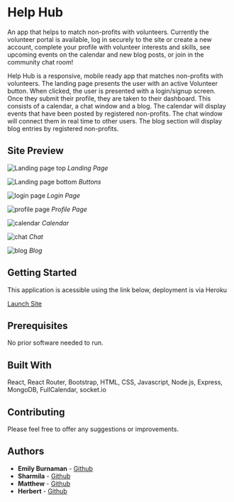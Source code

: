 # Help Hub

An app that helps to match non-profits with volunteers. Currently the volunteer portal is available, log in securely to the site or create a new account, complete your profile with volunteer interests and skills, see upcoming events on the calendar and new blog posts, or join in the community chat room!

Help Hub is a responsive, mobile ready app that matches non-profits with volunteers. The landing page presents the user with an active Volunteer button. When clicked, the user is presented with a login/signup screen. Once they submit their profile, they are taken to their dashboard. This consists of a calendar, a chat window and a blog. The calendar will display events that have been posted by registered non-profits. The chat window will connect them in real time to other users. The blog section will display blog entries by registered non-profits.

## Site Preview

![Landing page top](https://github.com/SydPRetzel/HelpHub/blob/master/landingtop.png)
*Landing Page*

![Landing page bottom](https://github.com/SydPRetzel/HelpHub/blob/master/landingbottom.png)
*Buttons*

![login page](https://github.com/SydPRetzel/HelpHub/blob/master/login.png)
*Login Page*

![profile page](https://github.com/SydPRetzel/HelpHub/blob/master/profile.png)
*Profile Page*

![calendar](https://github.com/SydPRetzel/HelpHub/blob/master/calendar.png)
*Calendar*

![chat](https://github.com/SydPRetzel/HelpHub/blob/master/chat.png)
*Chat*

![blog](https://github.com/SydPRetzel/HelpHub/blob/master/blog.png)
*Blog*

## Getting Started
This application is acessible using the link below, deployment is via Heroku

[Launch Site](https://helphub-demo.herokuapp.com/)

## Prerequisites

No prior software needed to run.

## Built With

React, React Router, Bootstrap, HTML, CSS, Javascript, Node.js, Express, MongoDB, FullCalendar, socket.io

## Contributing

Please feel free to offer any suggestions or improvements.

## Authors

* **Emily Burnaman** - [Github](https://github.com/heyemmibee)
* **Sharmila** - [Github](https://github.com/SydPRetzel)
* **Matthew** - [Github](https://github.com/mtaube59)
* **Herbert** - [Github](https://github.com/herbiemolina)

